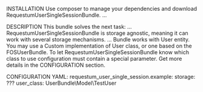INSTALLATION
    Use composer to manage your dependencies and download RequestumUserSingleSessionBundle.
    ...

DESCRIPTION
    This bundle solves the next task:
    ...
    RequestumUserSingleSessionBundle is storage agnostic, meaning it can work with several storage mechanisms.
    ...
    Bundle works with User entity. You may use a Custom implementation of User class, or one based on the FOSUserBundle.
    To let RequestumUserSingleSessionBundle know which class to use configuration must contain a special parameter.
    Get more details in the CONFIGURATION section.

CONFIGURATION
    YAML:
        requestum_user_single_session.example:
            storage: ???
            user_class: UserBundle\Model\TestUser